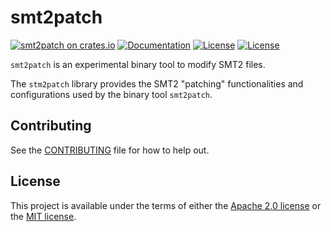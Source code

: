 # smt2patch

[![smt2patch on crates.io](https://img.shields.io/crates/v/smt2patch)](https://crates.io/crates/smt2patch)
[![Documentation](https://docs.rs/smt2patch/badge.svg)](https://docs.rs/smt2patch/)
[![License](https://img.shields.io/badge/license-Apache-green.svg)](../LICENSE-APACHE)
[![License](https://img.shields.io/badge/license-MIT-green.svg)](../LICENSE-MIT)

`smt2patch` is an experimental binary tool to modify SMT2 files.

The `stm2patch` library provides the SMT2 "patching" functionalities and
configurations used by the binary tool `smt2patch`.

## Contributing

See the [CONTRIBUTING](../CONTRIBUTING.md) file for how to help out.

## License

This project is available under the terms of either the [Apache 2.0 license](../LICENSE-APACHE) or the [MIT
license](../LICENSE-MIT).

<!--
README.md is generated from README.tpl by cargo readme. To regenerate:

cargo install cargo-readme
cargo readme > README.md
-->
